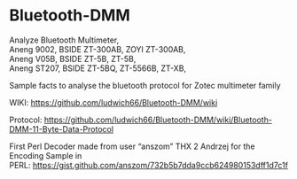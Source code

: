 # Bluetooth-DMM
Analyze Bluetooth Multimeter,<br>
Aneng 9002,   BSIDE ZT-300AB, ZOYI ZT-300AB,<br>
Aneng V05B,   BSIDE ZT-5B, ZT-5B,<br>
Aneng ST207,  BSIDE ZT-5BQ, ZT-5566B, ZT-XB,<br>

Sample facts to analyse the bluetooth protocol for Zotec multimeter family

WIKI: https://github.com/ludwich66/Bluetooth-DMM/wiki

Protocol: https://github.com/ludwich66/Bluetooth-DMM/wiki/Bluetooth-DMM-11-Byte-Data-Protocol

First Perl Decoder made from user “anszom”
THX 2 Andrzej for the Encoding Sample in <br>
PERL: https://gist.github.com/anszom/732b5b7dda9ccb624980153dff1d7c1f


